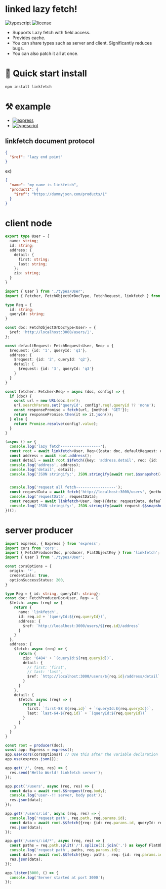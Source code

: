 linked lazy fetch!
===

[![typescript](https://img.shields.io/badge/-npm-black?logo=npm)](https://www.npmjs.com/package/linkfetch) [![license](https://img.shields.io/badge/license-MIT-green)](LICENSE.md)

* Supports Lazy fetch with field access.
* Provides cache.
* You can share types such as server and client. Significantly reduces bugs.
* You can also patch it all at once.

# 🚀 Quick start  install

```bash
npm install linkfetch
```

# ⚒️ example
- [![express](https://img.shields.io/badge/-server-black?logo=express)](./test/server:test.ts)
- [![typescript](https://img.shields.io/badge/-client-black?logo=typescript)](./test/node:test.ts)

[//]: # (- [![javascript]&#40;https://img.shields.io/badge/-web-black?logo=javascript&#41;]&#40;./test/web:test.html&#41;)


## linkfetch document protocol

```json
{
  "$ref": "lazy end point"
}
```

ex)

```json
{
  "name": "my name is linkfetch",
  "product1": {
    "$ref": "https://dummyjson.com/products/1"
  }
}
```

# client node
```typescript
export type User = {
  name: string;
  id: string;
  address: {
    detail: {
      first: string;
      last: string;
    };
    zip: string;
  }
}
```

```typescript
import { User } from './types/User';
import { Fetcher, FetchObjectOrDocType, FetchRequest, linkfetch } from 'linkfetch';

type Req = {
  id: string;
  queryId: string;
}

const doc: FetchObjectOrDocType<User> = {
  $ref: 'http://localhost:3000/users/1',
};

const defaultRequest: FetchRequest<User, Req> = {
  $request: {id: '1', queryId: 'q1'},
  address: {
    $request: {id: '2', queryId: 'q2'},
    detail: {
      $request: {id: '3', queryId: 'q3'}
    }
  }
}

const fetcher: Fetcher<Req> = async (doc, config) => {
  if (doc) {
    const url = new URL(doc.$ref);
    url.searchParams.set('queryId', config?.req?.queryId ?? 'none');
    const responsePromise = fetch(url, {method: 'GET'});
    return responsePromise.then(it => it.json());
  } else {
    return Promise.resolve(config?.value);
  }
}

(async () => {
  console.log('lazy fetch------------------');
  const root = await linkfetch<User, Req>({data: doc, defaultRequest: defaultRequest}, fetcher, {linkfetchConfig: {cached: true}});
  const address = await root.address();
  const detail = await root.$$fetch({key: 'address.detail', req: {id: '1', queryId: 'zzzzz'}});
  console.log('address', address);
  console.log('detail', detail);
  console.log('JSON stringify:', JSON.stringify(await root.$$snapshot({allFetch: true})));


  console.log('request all fetch------------------');
  const requestData = await fetch('http://localhost:3000/users', {method: 'post', headers: {'Accept': 'application/json, text/plain, */*', 'Content-Type': 'application/json'}, body: JSON.stringify(defaultRequest)}).then(it => it.json())
  console.log('requestData', requestData);
  const request = await linkfetch<User, Req>({data: requestData, defaultRequest: defaultRequest}, fetcher, {linkfetchConfig: {cached: true}});
  console.log('JSON stringify:', JSON.stringify(await request.$$snapshot({allFetch: true})));
})();

```


# server producer  
```typescript
import express, { Express } from 'express';
import cors from 'cors';
import { FetchProducerDoc, producer, FlatObjectKey } from 'linkfetch';
import { User } from './types/User';

const corsOptions = {
  origin: '*',
  credentials: true,
  optionSuccessStatus: 200,
}

type Reg = { id: string, queryId?: string};
const doc: FetchProducerDoc<User, Reg> = {
  $fetch: async (req) => {
    return {
      name: 'linkfetch',
      id: req.id + `(queryId:${req.queryId})`,
      address: {
        $ref: `http://localhost:3000/users/${req.id}/address`
      }
    }
  },
  address: {
    $fetch: async (req) => {
      return {
        zip: '6484' + `(queryId:${req.queryId})`,
        detail: {
          // first: 'first',
          // last: 'last',
          $ref: `http://localhost:3000/users/${req.id}/address/detail`
        }
      }
    },
    detail: {
      $fetch: async (req) => {
        return {
          first: `first-88 ${req.id}` + `(queryId:${req.queryId})`,
          last: `last-64-${req.id}` + `(queryId:${req.queryId})`
        }
      }
    }
  }
}

const root = producer(doc);
const app: Express = express();
app.use(cors(corsOptions)) // Use this after the variable declaration
app.use(express.json());

app.get('/', (req, res) => {
  res.send('Hello World! linkfetch server');
});

app.post('/users', async (req, res) => {
  const data = await root.$$request(req.body);
  console.log('user--!! server, body post');
  res.json(data);
});

app.get('/users/:id', async (req, res) => {
  console.log('request path', req.path, req.params.id);
  const data = await root.$$fetch({req: {id: req.params.id, queryId: req.query.queryId as string}});
  res.json(data);
});

app.get('/users/:id/*', async (req, res) => {
  const paths = req.path.split('/').splice(3).join('.') as keyof FlatObjectKey<User>;
  console.log('request path', paths, req.params.id);
  const data = await root.$$fetch({key: paths , req: {id: req.params.id, queryId: req.query.queryId as string}})
  res.json(data);
});

app.listen(3000, () => {
  console.log('Server started at port 3000');
});

```
